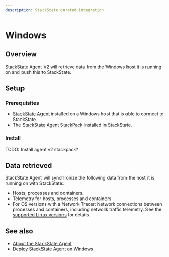 ```yaml
---
description: StackState curated integration
---
```


# Windows

## Overview

StackState Agent V2 will retrieve data from the Windows host it is running on and push this to StackState.

## Setup

### Prerequisites
 
* [StackState Agent](/setup/agent/windows.md) installed on a Windows host that is able to connect to StackState.
* The [StackState Agent StackPack](/stackpacks/integrations/agent.md) installed in StackState.

### Install

TODO: Install agent v2 stackpack?

## Data retrieved

StackState Agent will synchronize the following data from the host it is running on with StackState:

- Hosts, processes and containers.
- Telemetry for hosts, processes and containers   
- For OS versions with a Network Tracer: Network connections between processes and containers, including network traffic telemetry. See the [supported Linux versions](/setup/agent/windows.md#supported-windows-versions) for details.

## See also

* [About the StackState Agent](/setup/agent/about-stackstate-agent.md)
* [Deploy StackState Agent on Windows](/setup/agent/windows.md)